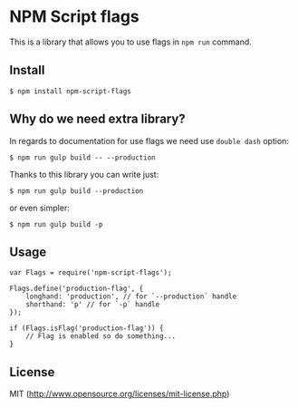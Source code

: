 NPM Script flags
================

This is a library that allows you to use flags in `npm run` command.

Install
-------

`$ npm install npm-script-flags`

Why do we need extra library?
-----------------------------

In regards to documentation for use flags we need use `double dash` option:

`$ npm run gulp build -- --production`

Thanks to this library you can write just:

`$ npm run gulp build --production`

or even simpler:

`$ npm run gulp build -p`

Usage
-----

~~~~~~~~~~~~~~~~~~~~~~~~~~~~~~~~~~~~~~~~~~~~~~~~~~~~~~~~~~~~~~~~~~~~~~~~~~~~~~~~
var Flags = require('npm-script-flags');

Flags.define('production-flag', {
    longhand: 'production', // for `--production` handle
    shorthand: 'p' // for `-p` handle
});

if (Flags.isFlag('production-flag')) {
    // Flag is enabled so do something...
}
~~~~~~~~~~~~~~~~~~~~~~~~~~~~~~~~~~~~~~~~~~~~~~~~~~~~~~~~~~~~~~~~~~~~~~~~~~~~~~~~

License
-------

MIT (http://www.opensource.org/licenses/mit-license.php)
